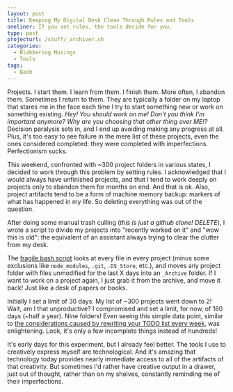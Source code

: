 ```yaml
---
layout: post
title: Keeping My Digital Desk Clean Through Rules and Tools
oneliner: If you set rules, the tools decide for you.
type: post
projecturl: /stuff/_archiver.sh
categories:
  - Blabbering Musings
  - Tools
tags:
  - Bash
---
```


Projects. I start them. I learn from them. I finish them. More often, I abandon them. Sometimes I return to them. They are typically a folder on my laptop that stares me in the face each time I try to start something new or work on something existing. _Hey! You should work on me! Don't you think I'm important anymore? Why are you choosing that other thing over ME!?_ Decision paralysis sets in, and I end up avoiding making any progress at all. Plus, it's too easy to see failure in the mere list of these projects, even the ones considered completed: they were completed with imperfections. Perfectionism sucks.

This weekend, confronted with ~300 project folders in various states, I decided to work through this problem by setting rules. I acknowledged that I would always have unfinished projects, and that I tend to work deeply on projects only to abandon them for months on end. And that is ok. Also, project artifacts tend to be a form of machine memory backup: markers of what has happened in my life. So deleting everything was out of the question.

After doing some manual trash culling (_this is just a github clone! DELETE_), I wrote a script to divide my projects into "recently worked on it" and "wow this is old": the equivalent of an assistant always trying to clear the clutter from my desk.

The [fragile bash script](/stuff/_archiver.sh) looks at every file in every project (minus some exclusions like `node_modules`, `.git`, `.DS_Store`, etc.), and moves any project folder with files unmodified for the last X days into an `_Archive` folder. If I want to work on a project again, I just grab it from the archive, and move it back! Just like a desk of papers or books.

Initially I set a limit of 30 days. My list of ~300 projects went down to 2! Wait, am I that unproductive? I compromised and set a limit, for now, of 180 days (~half a year). Nine folders! Even seeing this simple data point, similar to [the considerations caused by rewriting your TODO list every week](https://bulletjournal.com/blogs/bulletjournalist/migration), was enlightening. Look, it's only a few incomplete things instead of hundreds!

It's early days for this experiment, but I already feel better. The tools I use to creatively express myself are technological. And it's amazing that technology today provides nearly immediate access to all of the artifacts of that creativity. But sometimes I'd rather have creative output in a drawer, just out of thought, rather than on my shelves, constantly reminding me of their imperfections.

